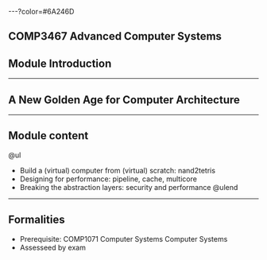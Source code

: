 ---?color=#6A246D

## COMP3467 Advanced Computer Systems
## Module Introduction

---

## A New Golden Age for Computer Architecture

---

## Module content

@ul
* Build a (virtual) computer from (virtual) scratch: nand2tetris
* Designing for performance: pipeline, cache, multicore
* Breaking the abstraction layers: security and performance
@ulend

---

## Formalities

* Prerequisite: COMP1071 Computer Systems Computer Systems 
* Assesseed by exam


